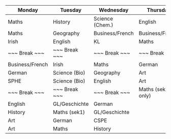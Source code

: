 | Monday          | Tuesday | Wednesday | Thursday | Friday |
|-----------------|---------|-----------|----------|--------|
| Maths           | History | Science (Chem.)      | English |
| Maths           | Geography | Business/French    | Business/French |
| Irish           | English | KL                   | Maths |
| ~~~  Break  ~~~ | ~~~ Break ~~~ | ~~~ Break ~~~  | ~~~ Break ~~~ |
| Business/French | Irish | Maths                  | German |
| German          | Science (Bio) | Geography      | Art |
| SPHE            | Science (Bio) | English        | Art |
| ~~~  Break  ~~~ | ~~~ Break ~~~ | ~~~ Break ~~~  | Maths (sek1 only) |
| English | GL/Geschichte | German                 |  |
| History | Maths (sek1) | GL/Geschichte           | |
| Art | German | CSPE                              | |
| Art | Maths | History                            | |
